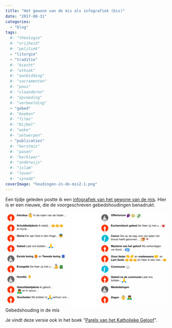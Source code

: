 ```yaml
---
title: "Het gewone van de mis als infografiek (bis)"
date: "2017-08-31"
categories: 
  - "blog"
tags:
  #- "theologie"
  #- "vrijheid"
  #- "politiek"
  - "liturgie"
  - "traditie"
  #- "biecht"
  #- "ethiek"
  #- "aanbidding"
  #- "sacramenten"
  #- "paus"
  #- "vlaanderen"
  #- "opvoeding"
  #- "verbeelding"
  - "gebed"
  #- "boeken"
  #- "films"
  #- "bijbel"
  #- "woke"
  #- "antwerpen"
  - "publicaties"
  #- "kerstmis"
  #- "pasen"
  #- "kerkleer"
  #- "onderwijs"
  #- "islam"
  #- "leven"
  #- "synode"
coverImage: "houdingen-in-de-mis2-1.png"
---
```


Een tijdje geleden postte ik een [infografiek van het gewone van de mis](/blog/het-gewone-van-de-mis-als-infografiek/). Hier is er een nieuwe, die de voorgeschreven gebedshoudingen benadrukt.

[![](images/houdingen-in-de-mis2-1024x598.png)](images/houdingen-in-de-mis2.png) Gebedshouding in de mis

Je vindt deze versie ook in het boek "[Parels van het Katholieke Geloof](http://parels.gelovenleren.net/)".
